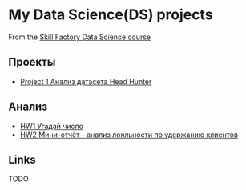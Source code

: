 # My Data Science(DS) projects

From the [Skill Factory Data Science course](https://skillfactory.ru/data-scientist-pro)

## Проекты

* [Project 1 Анализ датасета Head Hunter](Module_1/Projects/PJ1_Headhunter.ipynb)

## Анализ
 
* [HW1 Угадай число](Module_1/Homeworks/DS1_baseline_ru.ipynb)
* [HW2 Мини-отчёт - анализ лояльности по удержанию клиентов](Module_1/Homeworks/DS1_churn_ru.ipynb)


## Links

TODO
